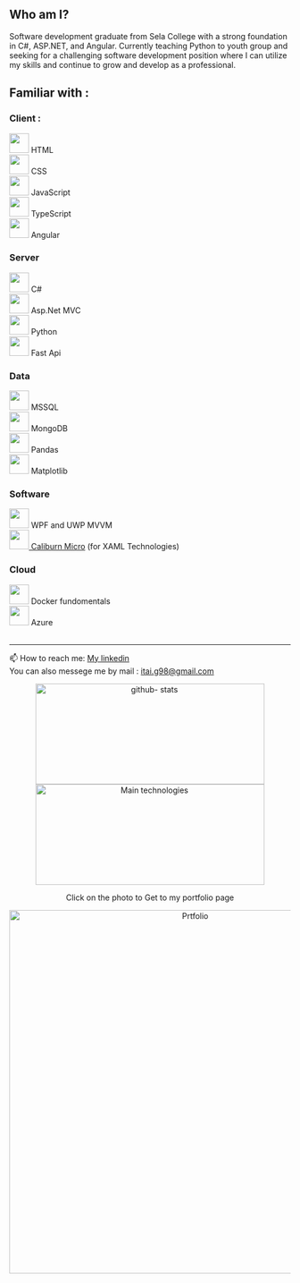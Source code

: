 ## Who am I?
Software development graduate from Sela College with a strong foundation in C#, ASP.NET, and Angular. Currently teaching Python to youth group and seeking for a challenging software development position where I can utilize my skills and continue to grow and develop as a professional.
## Familiar with :

<div>
<h3> Client : </h3>
<image width="35" src="Icons/HTML.png"> HTML <br>
<image width="35" src="Icons/CSS.png"> CSS <br> 
<image width="35" src="Icons/JS.jpg"> JavaScript <br>
<image width="35" src="Icons/Typescript.png"> TypeScript <br>
<image width="35" width="33" src="Icons/ANGULAR.png"> Angular <br>

<h3>Server </h3>
<image width="35" src="Icons/csharp.png"> C# <br>
<image width="35" src="Icons/ASP.NET.avif"> Asp.Net MVC <br>
<image width="35" src="Icons/Python_logo.jpg"> Python <br>
<image width="35" src="Icons/FastApi_logo.png"> Fast Api <br>

<h3>Data </h3>
<image width="35" src="Icons/MSSQL.png"> MSSQL <br>
<image width="35" src="Icons/mongo_logo.jpg"> MongoDB <br>
<image width="35" src="Icons/Pandas_logo.png"> Pandas <br>
<image width="35" src="Icons/matplotlib_logo.png"> Matplotlib <br>

<h3>Software</h3>
<image width="35" src="Icons/WPF.jpeg"> WPF and UWP MVVM <br>
 <a href="https://github.com/Caliburn-Micro/Caliburn.Micro">
 <image width="35" src="Icons/CALIBURN-MICRO.png"> Caliburn Micro</a> (for XAML Technologies) <br>

<h3>Cloud</h3>
<image width="35" src="Icons/DOCKER.webp"> Docker fundomentals <br>
<image width="35" src="Icons/azure_logo.png"> Azure <br>

</div>
<br>
<hr>
 📫 How to reach me:
<a href="https://www.linkedin.com/in/itay-getahun/">My linkedin</a>
<br>
You can also messege me by mail : <a href="itai.g98@gmail.com">itai.g98@gmail.com</a>


<p align="center">
<a href="https://github.com/itayG98">
  <img height="180em" width="410em" src="https://github-readme-stats-eight-theta.vercel.app/api?username=itayG98&show_icons=true&theme=buefy&include_all_commits=true&count_private=true" alt="github- stats"/>
  <img height="180em" width="410em" src="https://github-readme-stats-eight-theta.vercel.app/api/top-langs/?username=itayG98&layout=compact&langs_count=8&theme=buefy" alt="Main technologies"/>
</a>
</p>
<div>
<div align="center">
<p>Click on the photo to Get to my portfolio page</p>
<a href="https://itayg98.github.io/Itay-Getahun-Portfolio/">
         <img alt="Prtfolio" src="https://user-images.githubusercontent.com/91791115/204081024-7ea4541e-6f4a-460c-b2b9-b062a10fb43f.JPG"
         width="650">
      </a>

</div>
